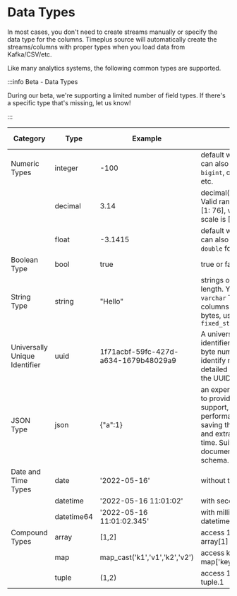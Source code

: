 # Data Types

In most cases, you don't need to create streams manually or specify the data type for the columns. Timeplus source will automatically create the streams/columns with proper types when you load data from Kafka/CSV/etc.

Like many analytics systems, the following common types are supported.

:::info Beta - Data Types

During our beta, we're supporting a limited number of field types. If there's a specific type that's missing, let us know!

:::

| Category                      | Type       | Example                              | Note                                                         | Related functions                                            |
| ----------------------------- | ---------- | ------------------------------------ | ------------------------------------------------------------ | ------------------------------------------------------------ |
| Numeric Types                 | integer    | -100                                 | default with 4 bytes. You can also use `int`, `smallint`, `bigint`, or event `uint16` etc. | [to_int](functions#to_int)                                   |
|                               | decimal    | 3.14                                 | decimal(precision, scale). Valid range for precision is [1: 76], valid range for scale is [0: precision] | [to_decimal](functions#to_decimal)                           |
|                               | float      | -3.1415                              | default with 4 bytes. You can also use `float64` or `double` for 8 bytes | [to_float](functions#to_float)                               |
| Boolean Type                  | bool       | true                                 | true or false                                                |                                                              |
| String Type                   | string     | "Hello"                              | strings of an arbitrary length. You can also use `varchar` To create string columns with fixed size in bytes, use `fixed_string(positiveInt)` | [to_string](functions#to_string), [etc.](functions#process-text) |
| Universally Unique Identifier | uuid       | 1f71acbf-59fc-427d-a634-1679b48029a9 | A universally unique identifier (UUID) is a 16-byte number used to identify records. For detailed information about the UUID, see [Wikipedia](https://en.wikipedia.org/wiki/Universally_unique_identifier) | [uuid](functions#uuid)                                       |
| JSON Type                     | json       | {"a":1}                              | an experimental new type to provide built-in JSON support, with better query performance comparing saving the JSON as `string` and extract value at query time. Suitable for JSON documents in same schema. |                                                              |
| Date and Time Types           | date       | '2022-05-16'                         | without time                                                 | [to_date](functions#to_date), [today](functions#today)       |
|                               | datetime   | '2022-05-16 11:01:02'                | with second                                                  | [to_time](functions#to_time), [now](functions#now)           |
|                               | datetime64 | '2022-05-16 11:01:02.345'            | with millisecond, same as datetime64(3)                      | [to_time](functions#to_time), [now64](functions#now64)       |
| Compound Types                | array      | [1,2]                                | access 1st element via array[1]                              | [length](functions#length), [array_concat](functions#array_concat) |
|                               | map        | map_cast('k1','v1','k2','v2')        | access key1 via map['key1']                                  | [map_cast](functions#map_cast)                               |
|                               | tuple      | (1,2)                                | access 1st element via tuple.1                               |                                                              |

